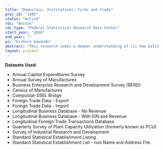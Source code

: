 ```yaml
---
title: "Democracy, Institutions, Firms and Trade"
proj_id: "1485"
status: "Active"
rdc: "Boston"
rdc_type: "Federal Statistical Research Data Center"
start_year: "2016"
end_year: ""
pi: "Kishore Gawande"
abstract: "This research seeks a deeper understanding of (1) how political institutions in partner countries (for example, democracy, autocracy, anocracy) affect the international competitiveness of U.S. firms, (2) which products that U.S. firms export and import are especially sensitive to political institutions in partner countries, and (3) whether institutions in partner countries influence the decision by U.S. firms to expand on the extensive margin (i.e., to enter new markets). These questions underlie the nature of trade between countries and how that has evolved in the past and how it may be expected to evolve in the future. The first research question seeks an explanation of how the exports and imports of U.S. firms adapt to real-world institutions in their partner countries. The second research question takes this inquiry to the product level and asks whether partner-country institutions enhance or obstruct the competitiveness of specific products that U.S. firms export. The third research question remains unexplored at present, but the growing importance of global supply chains makes this imperative. The decision by firms to enter new markets, or expand trade on the extensive margin, is decisive in the formation of supply chains, and this project attempts to fill an important gap in the literature by quantifying how this decision is influenced by institutions in partner countries."
layout: project
---
```


**Datasets Used:**

  - Annual Capital Expenditures Survey 
  - Annual Survey of Manufactures 
  - Business Enterprise Research and Development Survey (BERD) 
  - Census of Manufactures 
  - Compustat-SSEL Bridge 
  - Foreign Trade Data - Export 
  - Foreign Trade Data - Import 
  - Longitudinal Business Database - No Revenue 
  - Longitudinal Business Database - With EIN and Revenue 
  - Longitudinal Foreign Trade Transactions Database 
  - Quarterly Survey of Plant Capacity Utilization (formerly known as PCU) 
  - Survey of Industrial Research and Development 
  - Standard Statistical Establishment Listing 
  - Standard Statistical Establishment List - non Name and Address File 

